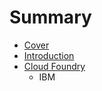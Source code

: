 # Summary

* [Cover](README.md)
* [Introduction](documentation/Introduction.md)
* [Cloud Foundry](documentation/CloudFoundry.md)
   * IBM

